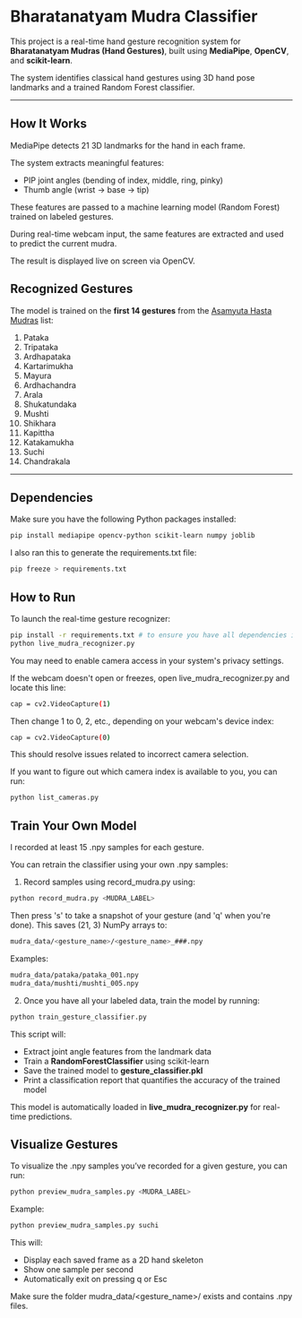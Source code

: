 # Bharatanatyam Mudra Classifier

This project is a real-time hand gesture recognition system for **Bharatanatyam Mudras (Hand Gestures)**, built using **MediaPipe**, **OpenCV**, and **scikit-learn**.

The system identifies classical hand gestures using 3D hand pose landmarks and a trained Random Forest classifier.

---

## How It Works

MediaPipe detects 21 3D landmarks for the hand in each frame.

The system extracts meaningful features:
- PIP joint angles (bending of index, middle, ring, pinky)
- Thumb angle (wrist → base → tip)

These features are passed to a machine learning model (Random Forest) trained on labeled gestures.

During real-time webcam input, the same features are extracted and used to predict the current mudra.

The result is displayed live on screen via OpenCV.

## Recognized Gestures

The model is trained on the **first 14 gestures** from the [Asamyuta Hasta Mudras](https://www.natyasutraonline.com/picture-gallery/asamyuta-hasta-bharatanatyam) list:

1. Pataka  
2. Tripataka  
3. Ardhapataka  
4. Kartarimukha  
5. Mayura  
6. Ardhachandra  
7. Arala  
8. Shukatundaka 
9. Mushti  
10. Shikhara  
11. Kapittha  
12. Katakamukha  
13. Suchi  
14. Chandrakala  

---

## Dependencies

Make sure you have the following Python packages installed:

```bash
pip install mediapipe opencv-python scikit-learn numpy joblib
```

I also ran this to generate the requirements.txt file:

```bash
pip freeze > requirements.txt                       
```

## How to Run

To launch the real-time gesture recognizer:

```bash
pip install -r requirements.txt # to ensure you have all dependencies installed
python live_mudra_recognizer.py
```

You may need to enable camera access in your system's privacy settings.

If the webcam doesn't open or freezes, open live_mudra_recognizer.py and locate this line:

```bash
cap = cv2.VideoCapture(1)
```

Then change 1 to 0, 2, etc., depending on your webcam's device index:
```bash
cap = cv2.VideoCapture(0)
```

This should resolve issues related to incorrect camera selection.

If you want to figure out which camera index is available to you, you can run: 

```bash
python list_cameras.py
```

## Train Your Own Model

I recorded at least 15 .npy samples for each gesture.

You can retrain the classifier using your own .npy samples:

1. Record samples using record_mudra.py using:

```bash
python record_mudra.py <MUDRA_LABEL>
```

Then press 's' to take a snapshot of your gesture (and 'q' when you're done). This saves (21, 3) NumPy arrays to:

```bash
mudra_data/<gesture_name>/<gesture_name>_###.npy
```

Examples:

```bash
mudra_data/pataka/pataka_001.npy
mudra_data/mushti/mushti_005.npy
```

2. Once you have all your labeled data, train the model by running:

```bash
python train_gesture_classifier.py
```

This script will:
- Extract joint angle features from the landmark data
- Train a **RandomForestClassifier** using scikit-learn
- Save the trained model to **gesture_classifier.pkl**
- Print a classification report that quantifies the accuracy of the trained model

This model is automatically loaded in **live_mudra_recognizer.py** for real-time predictions.

## Visualize Gestures

To visualize the .npy samples you’ve recorded for a given gesture, you can run:

```bash
python preview_mudra_samples.py <MUDRA_LABEL>
```

Example:

```bash
python preview_mudra_samples.py suchi
```

This will:
- Display each saved frame as a 2D hand skeleton
- Show one sample per second
- Automatically exit on pressing q or Esc

Make sure the folder mudra_data/<gesture_name>/ exists and contains .npy files.